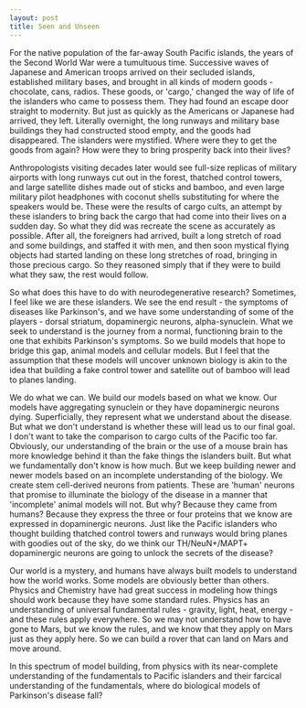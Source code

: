 ```yaml
---
layout: post
title: Seen and Unseen
---
```


For the native population of the far-away South Pacific islands, the years of the Second World War were a tumultuous time. Successive waves of Japanese and American troops arrived on their secluded islands, established military bases, and brought in all kinds of modern goods - chocolate, cans, radios. These goods, or 'cargo,' changed the way of life of the islanders who came to possess them. They had found an escape door straight to modernity. But just as quickly as the Americans or Japanese had arrived, they left. Literally overnight, the long runways and military base buildings they had constructed stood empty, and the goods had disappeared. The islanders were mystified. Where were they to get the goods from again? How were they to bring prosperity back into their lives?

Anthropologists visiting decades later would see full-size replicas of military airports with long runways cut out in the forest, thatched control towers, and large satellite dishes made out of sticks and bamboo, and even large military pilot headphones with coconut shells substituting for where the speakers would be. These were the results of cargo cults, an attempt by these islanders to bring back the cargo that had come into their lives on a sudden day. So what they did was recreate the scene as accurately as possible. After all, the foreigners had arrived, built a long stretch of road and some buildings, and staffed it with men, and then soon mystical flying objects had started landing on these long stretches of road, bringing in those precious cargo. So they reasoned simply that if they were to build what they saw, the rest would follow.

So what does this have to do with neurodegenerative research? Sometimes, I feel like we are these islanders. We see the end result - the symptoms of diseases like Parkinson's, and we have some understanding of some of the players - dorsal striatum, dopaminergic neurons, alpha-synuclein. What we seek to understand is the journey from a normal, functioning brain to the one that exhibits Parkinson's symptoms. So we build models that hope to bridge this gap, animal models and cellular models. But I feel that the assumption that these models will uncover unknown biology is akin to the idea that building a fake control tower and satellite out of bamboo will lead to planes landing.

We do what we can. We build our models based on what we know. Our models have aggregating synuclein or they have dopaminergic neurons dying. Superficially, they represent what we understand about the disease. But what we don't understand is whether these will lead us to our final goal. I don't want to take the comparison to cargo cults of the Pacific too far. Obviously, our understanding of the brain or the use of a mouse brain has more knowledge behind it than the fake things the islanders built. But what we fundamentally don't know is how much. But we keep building newer and newer models based on an incomplete understanding of the biology. We create stem cell-derived neurons from patients. These are 'human' neurons that promise to illuminate the biology of the disease in a manner that 'incomplete' animal models will not. But why? Because they came from humans? Because they express the three or four proteins that we know are expressed in dopaminergic neurons. Just like the Pacific islanders who thought building thatched control towers and runways would bring planes with goodies out of the sky, do we think our TH/NeuN+/MAPT+ dopaminergic neurons are going to unlock the secrets of the disease?

Our world is a mystery, and humans have always built models to understand how the world works. Some models are obviously better than others. Physics and Chemistry have had great success in modeling how things should work because they have some standard rules. Physics has an understanding of universal fundamental rules - gravity, light, heat, energy - and these rules apply everywhere. So we may not understand how to have gone to Mars, but we know the rules, and we know that they apply on Mars just as they apply here. So we can build a rover that can land on Mars and move around.

In this spectrum of model building, from physics with its near-complete understanding of the fundamentals to Pacific islanders and their farcical understanding of the fundamentals, where do biological models of Parkinson's disease fall?
